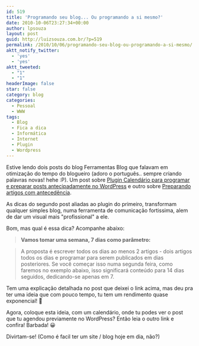 ```yaml
---
id: 519
title: 'Programando seu blog... Ou programando a si mesmo?'
date: 2010-10-06T23:27:34+00:00
author: lpsouza
layout: post
guid: http://luizsouza.com.br/?p=519
permalink: /2010/10/06/programando-seu-blog-ou-programando-a-si-mesmo/
aktt_notify_twitter:
  - 'yes'
  - 'yes'
aktt_tweeted:
  - "1"
  - "1"
headerImage: false
star: false
category: blog
categories:
  - Pessoal
  - WWW
tags:
  - Blog
  - Fica a dica
  - Informática
  - Internet
  - Plugin
  - Wordpress
---
```

Estive lendo dois posts do blog Ferramentas Blog que falavam em otimização do tempo do blogueiro (adoro o português.. sempre criando palavras novas! hehe :P). Um post sobre [Plugin Calendário para programar e preparar posts antecipadamente no WordPress](http://www.ferramentasblog.com/2010/09/plugin-calendario-para-programar-e.html "Plugin Calendário para programar e preparar posts antecipadamente no WordPress") e outro sobre [Preparando artigos com antecedência](http://www.ferramentasblog.com/2009/10/preparando-artigos-com-antecedencia.html "Preparando artigos com antecedência").

As dicas do segundo post aliadas ao plugin do primeiro, transformam qualquer simples blog, numa ferramenta de comunicação fortissima, alem de dar um visual mais "profissional" a ele.

Bom, mas qual é essa dica? Acompanhe abaixo:

> **Vamos tomar uma semana, 7 dias como parâmetro:**
  
> A proposta é escrever todos os dias ao menos 2 artigos - dois artigos todos os dias e programar para serem publicados em dias posteriores. Se você começar isso numa segunda feira, como faremos no exemplo abaixo, isso significará conteúdo para 14 dias seguidos, dedicando-se apenas em 7.

Tem uma explicação detalhada no post que deixei o link acima, mas deu pra ter uma ideia que com pouco tempo, tu tem um rendimento quase exponencial! 🙂

Agora, coloque esta ideia, com um calendário, onde tu podes ver o post que tu agendou previamente no WordPress? Então leia o outro link e confira! Barbada! 😀

Divirtam-se! (Como é facil ter um site / blog hoje em dia, não?)